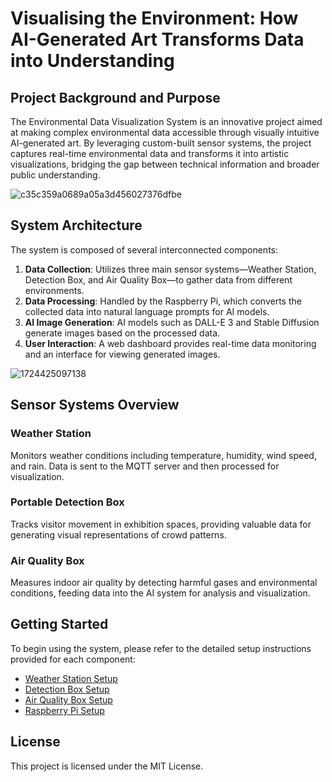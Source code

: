 # Visualising the Environment: How AI-Generated Art Transforms Data into Understanding

## Project Background and Purpose

The Environmental Data Visualization System is an innovative project aimed at making complex environmental data accessible through visually intuitive AI-generated art. By leveraging custom-built sensor systems, the project captures real-time environmental data and transforms it into artistic visualizations, bridging the gap between technical information and broader public understanding.

![c35c359a0689a05a3d456027376dfbe](https://github.com/user-attachments/assets/63200c26-b868-4f88-ab18-d052bdd291d2)

## System Architecture

The system is composed of several interconnected components:

1. **Data Collection**: Utilizes three main sensor systems—Weather Station, Detection Box, and Air Quality Box—to gather data from different environments.
2. **Data Processing**: Handled by the Raspberry Pi, which converts the collected data into natural language prompts for AI models.
3. **AI Image Generation**: AI models such as DALL-E 3 and Stable Diffusion generate images based on the processed data.
4. **User Interaction**: A web dashboard provides real-time data monitoring and an interface for viewing generated images.

![1724425097138](https://github.com/user-attachments/assets/02354a3a-40ca-4162-9e14-5d46537ed9af)

## Sensor Systems Overview

### Weather Station

Monitors weather conditions including temperature, humidity, wind speed, and rain. Data is sent to the MQTT server and then processed for visualization.

### Portable Detection Box

Tracks visitor movement in exhibition spaces, providing valuable data for generating visual representations of crowd patterns.

### Air Quality Box

Measures indoor air quality by detecting harmful gases and environmental conditions, feeding data into the AI system for analysis and visualization.

## Getting Started

To begin using the system, please refer to the detailed setup instructions provided for each component:

- [Weather Station Setup]("Weather%20Station/README.md")
- [Detection Box Setup]("Portable%20Detection%20Box/README.md")
- [Air Quality Box Setup]("Air%20Quality%20Box/README.md")
- [Raspberry Pi Setup]("Raspberry%20Pi/README.md")

## License

This project is licensed under the MIT License.
